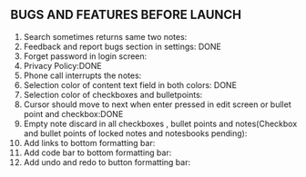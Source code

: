 BUGS AND FEATURES BEFORE LAUNCH
-------------------------------------------------------------

1) Search sometimes returns same two notes:
2) Feedback and report bugs section in settings: DONE
3) Forget password in login screen:
4) Privacy Policy:DONE
5) Phone call interrupts the notes:
6) Selection color of content text field in both colors: DONE
7) Selection color of checkboxes and bulletpoints:
8) Cursor should move to next when enter pressed in edit screen or bullet point and checkbox:DONE
9) Empty note discard in all checkboxes , bullet points and notes(Checkbox and bullet points of locked notes and notesbooks pending):
10) Add links to bottom formatting bar: 
11) Add code bar to bottom formatting bar:
12) Add undo and redo to button formatting bar: